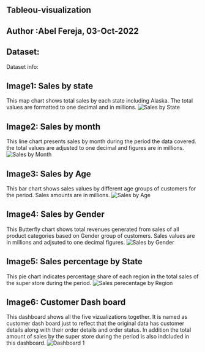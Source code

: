 ## Tableou-visualization
## Author :Abel Fereja, 03-Oct-2022
## Dataset: 
Dataset info:
## Image1: Sales by state
This map chart shows total sales by each state including Alaska. The total values are formatted to one decimal and in millions.
![Sales by State](https://user-images.githubusercontent.com/114592689/193603214-5fd23d69-e6f4-4fdd-b41b-52918d545c03.png)
## Image2: Sales by month
This line chart presents sales by month during the period the data covered. the total values are adjusted to one decimal and figures are in millions.
![Sales by Month](https://user-images.githubusercontent.com/114592689/193725268-969a8622-4f80-48c0-b6f9-c2963d4d8310.png)
## Image3: Sales by Age
This bar chart shows sales values by different age groups of customers for the period. Sales amounts are in millions.
![Sales by Age](https://user-images.githubusercontent.com/114592689/193727628-a2e7b9cb-814b-4941-80b6-4a2be54a6aaa.png)
## Image4: Sales by Gender
This Butterfly chart shows total revenues generated from sales of all product categories based on Gender group of customers. Sales values are in millions and adjsuted to one decimal figures.
![Sales  by Gender](https://user-images.githubusercontent.com/114592689/193728563-a63d8a03-548f-42f1-97c2-814955035e19.png)
## Image5: Sales percentage by State
This pie chart indicates percentage share of each region in the total sales of the super store during the period.
![Sales perecentage by Region](https://user-images.githubusercontent.com/114592689/193728993-478a1e26-0dc2-4c81-b288-4259045b0f66.png)
## Image6: Customer Dash board
This dashboard shows all the five vizualizations together. It is named as customer dash board just to reflect that the original data has customer details along with their order details and order status. In addition the total amount of sales by the super store during the period is also indcluded in this dashboard.
![Dashboard 1](https://user-images.githubusercontent.com/114592689/193729839-549aaa62-0e25-4787-9274-550b7c0ee2e9.png)









